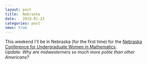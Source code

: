 ```yaml
---
layout: post
title:  Nebraska
date:   2019-01-23
categories: post
news: true
---
```

This weekend I'll be in Nebraska (for the first time) for the [Nebraska Conference for Undergraduate
Women in Mathematics](https://www.math.unl.edu/~ncuwm/21stAnnual/). 
<br>
*Update: Why are midwesterners so much more polite than other Americans?*

